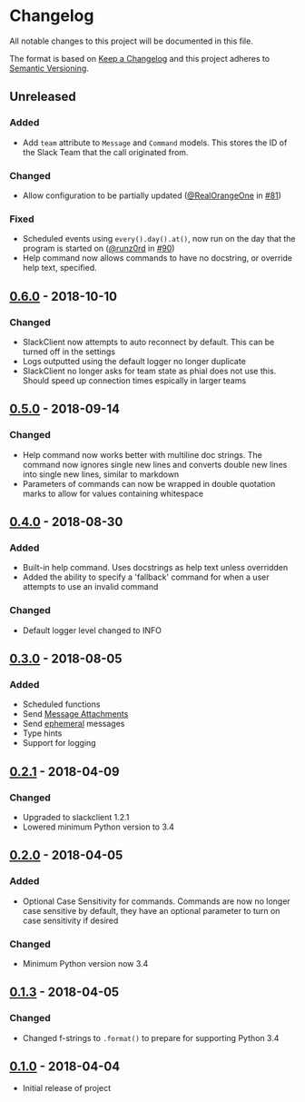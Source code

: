 # Changelog
All notable changes to this project will be documented in this file.

The format is based on [Keep a Changelog](http://keepachangelog.com/en/1.0.0/)
and this project adheres to [Semantic Versioning](http://semver.org/spec/v2.0.0.html).

## Unreleased
### Added
 - Add `team` attribute to `Message` and `Command` models. This stores the ID of the Slack Team that the call originated from.
### Changed
 - Allow configuration to be partially updated ([@RealOrangeOne](https://github.com/RealOrangeOne) in [#81](https://github.com/sedders123/phial/pull/81))
### Fixed
 - Scheduled events using `every().day().at()`, now run on the day that the program is started on ([@runz0rd](https://github.com/runz0rd) in [#90](https://github.com/sedders123/phial/pull/90))
 - Help command now allows commands to have no docstring, or override help text, specified.

## [0.6.0](https://github.com/sedders123/phial/releases/tag/0.6.0) - 2018-10-10
### Changed
 - SlackClient now attempts to auto reconnect by default. This can be turned off in the settings
 - Logs outputted using the default logger no longer duplicate
 - SlackClient no longer asks for team state as phial does not use this. Should speed up connection times espically in larger teams

## [0.5.0](https://github.com/sedders123/phial/releases/tag/0.5.0) - 2018-09-14
### Changed
 - Help command now works better with multiline doc strings. The command now ignores single new lines and converts double new lines into single new lines, similar to markdown
 - Parameters of commands can now be wrapped in double quotation marks to allow for values containing whitespace

## [0.4.0](https://github.com/sedders123/phial/releases/tag/0.4.0) - 2018-08-30
### Added
 - Built-in help command. Uses docstrings as help text unless overridden
 - Added the ability to specify a 'fallback' command for when a user attempts to use an invalid command
### Changed
 - Default logger level changed to INFO

## [0.3.0](https://github.com/sedders123/phial/releases/tag/0.3.0) - 2018-08-05
### Added
 - Scheduled functions
 - Send [Message Attachments](https://api.slack.com/docs/message-attachments)
 - Send [ephemeral](https://api.slack.com/methods/chat.postEphemeral) messages
 - Type hints
 - Support for logging

## [0.2.1](https://github.com/sedders123/phial/releases/tag/0.2.0) - 2018-04-09
### Changed
- Upgraded to slackclient 1.2.1
- Lowered minimum Python version to 3.4

## [0.2.0](https://github.com/sedders123/phial/releases/tag/0.2.0) - 2018-04-05
### Added
- Optional Case Sensitivity for commands. Commands are now no longer case sensitive by default, they have an optional parameter to turn on case sensitivity if desired
### Changed
- Minimum Python version now 3.4

## [0.1.3](https://github.com/sedders123/phial/releases/tag/0.1.3) - 2018-04-05
### Changed
- Changed f-strings to `.format()` to prepare for supporting Python 3.4


## [0.1.0](https://github.com/sedders123/phial/releases/tag/0.1.0) - 2018-04-04
- Initial release of project
